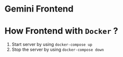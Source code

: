 # Gemini Frontend

# How Frontend with `Docker` ?
1. Start server by using `docker-compose up`
2. Stop the server by using `docker-compose down`
